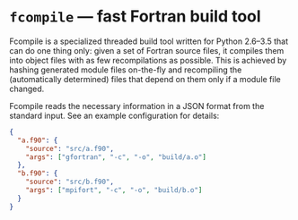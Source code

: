 # `fcompile` — fast Fortran build tool

Fcompile is a specialized threaded build tool written for Python 2.6–3.5 that can do one thing only: given a set of Fortran source files, it compiles them into object files with as few recompilations as possible. This is achieved by hashing generated module files on-the-fly and recompiling the (automatically determined) files that depend on them only if a module file changed.

Fcompile reads the necessary information in a JSON format from the standard input. See an example configuration for details:

```json
{
  "a.f90": {
  	"source": "src/a.f90",
  	"args": ["gfortran", "-c", "-o", "build/a.o"]
  },
  "b.f90": {
    "source": "src/b.f90",
    "args": ["mpifort", "-c", "-o", "build/b.o"]
  }
}
```

